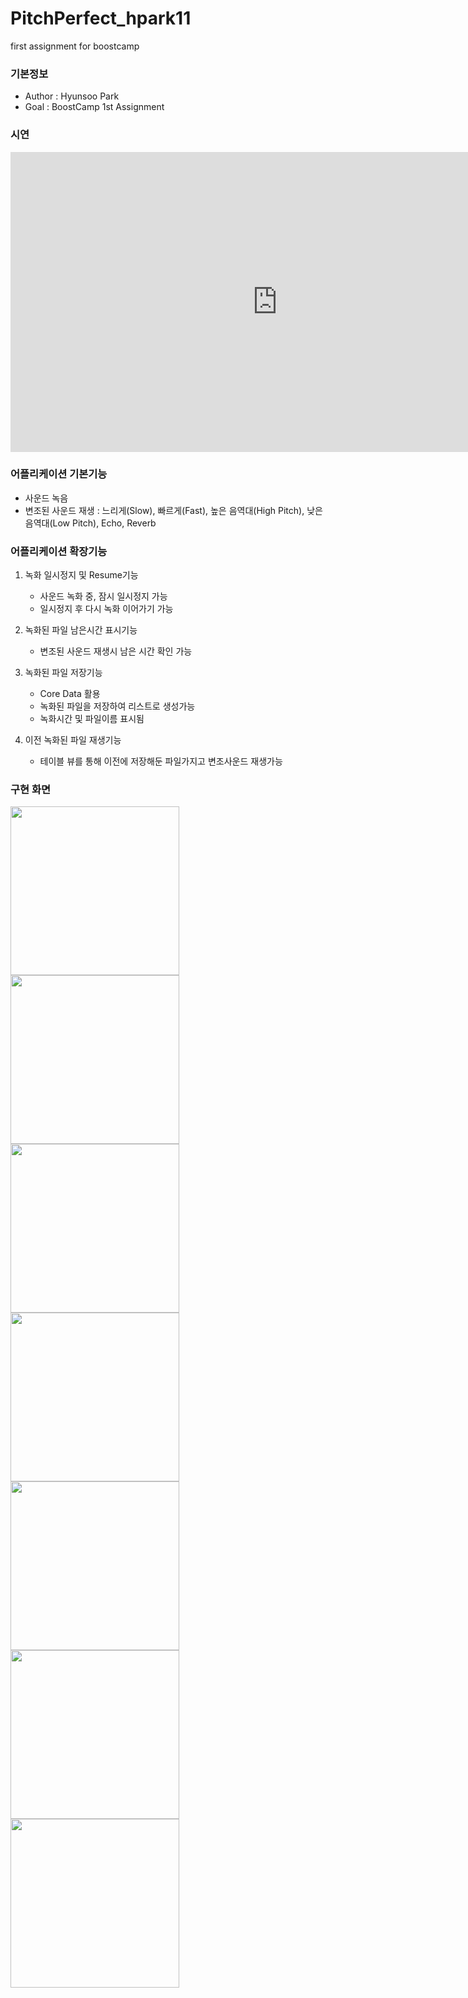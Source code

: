 # PitchPerfect_hpark11
first assignment for boostcamp

### 기본정보
* Author : Hyunsoo Park
* Goal : BoostCamp 1st Assignment

### 시연
<iframe width="854" height="480" src="https://www.youtube.com/embed/yrRPLBYiiEc" frameborder="0" allowfullscreen></iframe>

### 어플리케이션 기본기능
* 사운드 녹음
* 변조된 사운드 재생 : 느리게(Slow), 빠르게(Fast), 높은 음역대(High Pitch), 낮은 음역대(Low Pitch), Echo, Reverb

### 어플리케이션 확장기능
1. 녹화 일시정지 및 Resume기능
    * 사운드 녹화 중, 잠시 일시정지 가능
    * 일시정지 후 다시 녹화 이어가기 가능

2. 녹화된 파일 남은시간 표시기능
    * 변조된 사운드 재생시 남은 시간 확인 가능

3. 녹화된 파일 저장기능
    * Core Data 활용
    * 녹화된 파일을 저장하여 리스트로 생성가능
    * 녹화시간 및 파일이름 표시됨

4. 이전 녹화된 파일 재생기능
    * 테이블 뷰를 통해 이전에 저장해둔 파일가지고 변조사운드 재생가능

### 구현 화면
<img src="https://github.com/BoostCamp/PitchPerfect_hpark11/blob/master/PitchPerfect/img/1.png" width="270">
<img src="https://github.com/BoostCamp/PitchPerfect_hpark11/blob/master/PitchPerfect/img/2.png" width="270">
<img src="https://github.com/BoostCamp/PitchPerfect_hpark11/blob/master/PitchPerfect/img/3.png" width="270">
<img src="https://github.com/BoostCamp/PitchPerfect_hpark11/blob/master/PitchPerfect/img/4.png" width="270">
<img src="https://github.com/BoostCamp/PitchPerfect_hpark11/blob/master/PitchPerfect/img/5.png" width="270">
<img src="https://github.com/BoostCamp/PitchPerfect_hpark11/blob/master/PitchPerfect/img/6.png" width="270">
<img src="https://github.com/BoostCamp/PitchPerfect_hpark11/blob/master/PitchPerfect/img/7.png" width="270">

